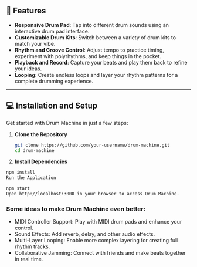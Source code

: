 ## 🎸 Features

- **Responsive Drum Pad**: Tap into different drum sounds using an interactive drum pad interface.
- **Customizable Drum Kits**: Switch between a variety of drum kits to match your vibe.
- **Rhythm and Groove Control**: Adjust tempo to practice timing, experiment with polyrhythms, and keep things in the pocket.
- **Playback and Record**: Capture your beats and play them back to refine your ideas.
- **Looping**: Create endless loops and layer your rhythm patterns for a complete drumming experience.

---

## 💻 Installation and Setup

Get started with Drum Machine in just a few steps:

1. **Clone the Repository**
   ```bash
   git clone https://github.com/your-username/drum-machine.git
   cd drum-machine
   ```
2. **Install Dependencies**
  ```bash
  npm install
  Run the Application
  ```

  ```bash
  npm start
  Open http://localhost:3000 in your browser to access Drum Machine.
  ```

### Some ideas to make Drum Machine even better:

- MIDI Controller Support: Play with MIDI drum pads and enhance your control.
- Sound Effects: Add reverb, delay, and other audio effects.
- Multi-Layer Looping: Enable more complex layering for creating full rhythm tracks.
- Collaborative Jamming: Connect with friends and make beats together in real time.
